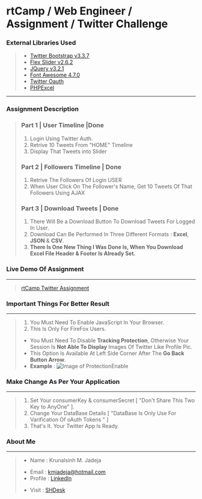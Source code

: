 rtCamp / Web Engineer / Assignment / Twitter Challenge
=========================

### External Libraries Used
> * [Twitter Bootstrap v3.3.7](https://getbootstrap.com/docs/3.3/getting-started/)
> * [Flex Slider v2.6.2](https://github.com/woocommerce/FlexSlider)
> * [JQuery v3.2.1](https://jquery.com/download/)
> * [Font Awesome 4.7.0](http://fontawesome.io/)
> * [Twitter Oauth](https://github.com/abraham/twitteroauth)
> * [PHPExcel](https://github.com/PHPOffice/PHPExcel)

---

### Assignment Description
> ### Part 1 |  User Timeline |Done
> 1. Login Using Twitter Auth.
> 2. Retrive 10 Tweets From "HOME" Timeline
> 3. Display That Tweets into Slider 
> ### Part 2 | Followers Timeline | Done
> 1. Retrive The Followers Of Login USER
> 2. When User Click On The Follower's Name, Get 10 Tweets Of  That Followers Using AJAX
> ### Part 3 | Download Tweets | Done
> 1. There Will Be a Download Button To Download Tweets For Logged In User.
> 2. Download Can Be Performed In Three Different Formats : **Excel**, **JSON** & **CSV**.
> 3. **There Is One New Thing I Was Done Is, When You Download Excel File Header & Footer Is Already Set.** 

### Live Demo Of Assignment
----------
> [rtCamp Twitter Assignment](http://www.shdesk.com/rtCampTA)

### Important Things For Better Result
----------
> 1. You Must Need To Enable JavaScript In Your Browser.
> 2. This Is Only For FireFox Users.
> * You Must Need To Disable **Tracking Protection**, Otherwise Your Session Is **Not Able To Display** Images Of Twitter Like Profile Pic.
> * This Option Is Available At Left Side Corner After The **Go Back Button Arrow**.
> * **Example** : ![Image of ProtectionEnable](http://www.shdesk.com/rtCampTA/notes/protection.png)

### Make Change As Per Your Application
----------
> 1. Set Your consumerKey & consumerSecret [ "Don't Share This Two Key to AnyOne" ].
> 2. Change Your DataBase Details [ "DataBase Is Only Use For Varification Of oAuth Tokens " ]
> 3. That's It. Your Twitter App Is Ready.


### About Me
----------
> + Name 		: Krunalsinh M. Jadeja
> - Email		: kmjadeja@hotmail.com
> - Profile : [LinkedIn](https://www.linkedin.com/in/kmjadeja)
> * Visit 	: [SHDesk](http://www.shdesk.com) 

